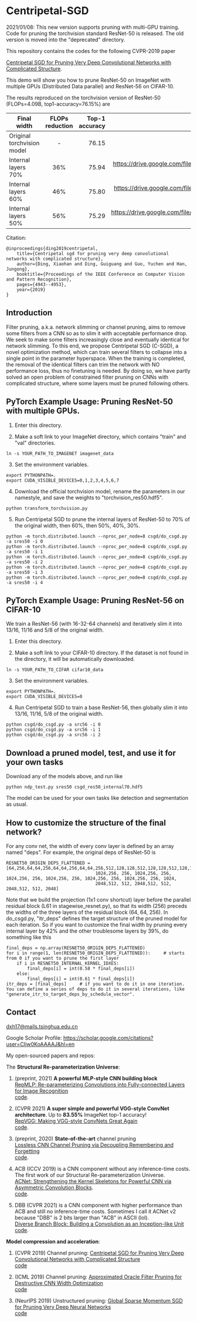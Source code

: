 # Centripetal-SGD

2021/01/08: This new version supports pruning with multi-GPU training. Code for pruning the torchvision standard ResNet-50 is released. The old version is moved into the "deprecated" directory. 

This repository contains the codes for the following CVPR-2019 paper 

[Centripetal SGD for Pruning Very Deep Convolutional Networks with Complicated Structure](http://openaccess.thecvf.com/content_CVPR_2019/html/Ding_Centripetal_SGD_for_Pruning_Very_Deep_Convolutional_Networks_With_Complicated_CVPR_2019_paper.html).

This demo will show you how to prune ResNet-50 on ImageNet with multiple GPUs (Distributed Data parallel) and ResNet-56 on CIFAR-10.

The results reproduced on the torchvision version of ResNet-50 (FLOPs=4.09B, top1-accuracy=76.15%) are

| Final width         | FLOPs reduction           | Top-1 accuracy  | Download |
| ------------- |:------------:| -----:| :------------:|
| Original torchvision model	|-|	76.15 |		-|	
| Internal layers 70%   | 36% 	|  	75.94 |		https://drive.google.com/file/d/1kFyc8xH2bRAi-e3v1iC529hTLBIVASGa/view?usp=sharing|
| Internal layers 60%   | 46% 	|  	75.80 |		https://drive.google.com/file/d/1_2tWF-St06KVj49c8yLrAlWUv8fv-LLk/view?usp=sharing|
| Internal layers 50%   | 56% 	|  	75.29 |		https://drive.google.com/file/d/1BndZeq3QkMOAE3wLfltt5SzCJwVF9PLV/view?usp=sharing|

Citation:

	@inproceedings{ding2019centripetal,
  		title={Centripetal sgd for pruning very deep convolutional networks with complicated structure},
  		author={Ding, Xiaohan and Ding, Guiguang and Guo, Yuchen and Han, Jungong},
  		booktitle={Proceedings of the IEEE Conference on Computer Vision and Pattern Recognition},
  		pages={4943--4953},
  		year={2019}
	}

## Introduction

Filter pruning, a.k.a. network slimming or channel pruning, aims to remove some filters from a CNN so as to slim it with acceptable performance drop. We seek to make some filters increasingly close and eventually identical for network slimming. To this end, we propose Centripetal SGD (C-SGD), a novel optimization method, which can train several filters to collapse into a single point in the parameter hyperspace. When the training is completed, the removal of the identical filters can trim the network with NO performance
loss, thus no finetuning is needed. By doing so, we have partly solved an open problem of constrained filter pruning on CNNs with complicated structure, where some layers must be pruned following others.


## PyTorch Example Usage: Pruning ResNet-50 with multiple GPUs.

1. Enter this directory.

2. Make a soft link to your ImageNet directory, which contains "train" and "val" directories.
```
ln -s YOUR_PATH_TO_IMAGENET imagenet_data
```

3. Set the environment variables.
```
export PYTHONPATH=.
export CUDA_VISIBLE_DEVICES=0,1,2,3,4,5,6,7
```

4. Download the official torchvision model, rename the parameters in our namestyle, and save the weights to "torchvision_res50.hdf5".
```
python transform_torchvision.py
```

5. Run Centripetal SGD to prune the internal layers of ResNet-50 to 70% of the original width, then 60%, then 50%, 40%, 30%.
```
python -m torch.distributed.launch --nproc_per_node=8 csgd/do_csgd.py -a sres50 -i 0
python -m torch.distributed.launch --nproc_per_node=8 csgd/do_csgd.py -a sres50 -i 1
python -m torch.distributed.launch --nproc_per_node=8 csgd/do_csgd.py -a sres50 -i 2
python -m torch.distributed.launch --nproc_per_node=8 csgd/do_csgd.py -a sres50 -i 3
python -m torch.distributed.launch --nproc_per_node=8 csgd/do_csgd.py -a sres50 -i 4
```


## PyTorch Example Usage: Pruning ResNet-56 on CIFAR-10

We train a ResNet-56 (with 16-32-64 channels) and iteratively slim it into 13/16, 11/16 and 5/8 of the original width.

1. Enter this directory.

2. Make a soft link to your CIFAR-10 directory. If the dataset is not found in the directory, it will be automatically downloaded.
```
ln -s YOUR_PATH_TO_CIFAR cifar10_data
```

3. Set the environment variables.
```
export PYTHONPATH=.
export CUDA_VISIBLE_DEVICES=0
```

4. Run Centripetal SGD to train a base ResNet-56, then globally slim it into 13/16, 11/16, 5/8 of the original width.
```
python csgd/do_csgd.py -a src56 -i 0
python csgd/do_csgd.py -a src56 -i 1
python csgd/do_csgd.py -a src56 -i 2
```

## Download a pruned model, test, and use it for your own tasks

Download any of the models above, and run like
```
python ndp_test.py sres50 csgd_res50_internal70.hdf5
```
The model can be used for your own tasks like detection and segmentation as usual.

## How to customize the structure of the final network?

For any conv net, the width of every conv layer is defined by an array named "deps". For example, the original deps of ResNet-50 is
```
RESNET50_ORIGIN_DEPS_FLATTENED = [64,256,64,64,256,64,64,256,64,64,256,512,128,128,512,128,128,512,128,128,512,128,128,512,
                                  1024,256, 256, 1024,256, 256, 1024,256, 256, 1024,256, 256, 1024,256, 256, 1024,256, 256, 1024,
                                  2048,512, 512, 2048,512, 512, 2048,512, 512, 2048]
```
Note that we build the projection (1x1 conv shortcut) layer before the parallel residual block (L61 in stagewise_resnet.py), so that its width (256) preceds the widths of the three layers of the residual block (64, 64, 256). In do_csgd.py, "itr_deps" defines the target structure of the pruned model for each iteration. So if you want to customize the final width by pruning every internal layer by 42% and the other troublesome layers by 39%, do something like this
```
final_deps = np.array(RESNET50_ORIGIN_DEPS_FLATTENED)
for i in range(1, len(RESNET50_ORIGIN_DEPS_FLATTENED)):		# starts from 0 if you want to prune the first layer
    if i in RESNET50_INTERNAL_KERNEL_IDXES:
        final_deps[i] = int(0.58 * final_deps[i])
    else:
        final_deps[i] = int(0.61 * final_deps[i])
itr_deps = [final_deps]		# if you want to do it in one iteration. You can define a series of deps to do it in several iterations, like "generate_itr_to_target_deps_by_schedule_vector".
```


## Contact
dxh17@mails.tsinghua.edu.cn

Google Scholar Profile: https://scholar.google.com/citations?user=CIjw0KoAAAAJ&hl=en

My open-sourced papers and repos: 

The **Structural Re-parameterization Universe**:

1. (preprint, 2021) **A powerful MLP-style CNN building block**\
[RepMLP: Re-parameterizing Convolutions into Fully-connected Layers for Image Recognition](https://arxiv.org/abs/2105.01883)\
[code](https://github.com/DingXiaoH/RepMLP).

2. (CVPR 2021) **A super simple and powerful VGG-style ConvNet architecture**. Up to **83.55%** ImageNet top-1 accuracy!\
[RepVGG: Making VGG-style ConvNets Great Again](https://arxiv.org/abs/2101.03697)\
[code](https://github.com/DingXiaoH/RepVGG).

3. (preprint, 2020) **State-of-the-art** channel pruning\
[Lossless CNN Channel Pruning via Decoupling Remembering and Forgetting](https://arxiv.org/abs/2007.03260)\
[code](https://github.com/DingXiaoH/ResRep).

4. ACB (ICCV 2019) is a CNN component without any inference-time costs. The first work of our Structural Re-parameterization Universe.\
[ACNet: Strengthening the Kernel Skeletons for Powerful CNN via Asymmetric Convolution Blocks](http://openaccess.thecvf.com/content_ICCV_2019/papers/Ding_ACNet_Strengthening_the_Kernel_Skeletons_for_Powerful_CNN_via_Asymmetric_ICCV_2019_paper.pdf).\
[code](https://github.com/DingXiaoH/ACNet). 

5. DBB (CVPR 2021) is a CNN component with higher performance than ACB and still no inference-time costs. Sometimes I call it ACNet v2 because "DBB" is 2 bits larger than "ACB" in ASCII (lol).\
[Diverse Branch Block: Building a Convolution as an Inception-like Unit](https://arxiv.org/abs/2103.13425)\
[code](https://github.com/DingXiaoH/DiverseBranchBlock).

**Model compression and acceleration**:

1. (CVPR 2019) Channel pruning: [Centripetal SGD for Pruning Very Deep Convolutional Networks with Complicated Structure](http://openaccess.thecvf.com/content_CVPR_2019/html/Ding_Centripetal_SGD_for_Pruning_Very_Deep_Convolutional_Networks_With_Complicated_CVPR_2019_paper.html)\
[code](https://github.com/DingXiaoH/Centripetal-SGD)

2. (ICML 2019) Channel pruning: [Approximated Oracle Filter Pruning for Destructive CNN Width Optimization](http://proceedings.mlr.press/v97/ding19a.html)\
[code](https://github.com/DingXiaoH/AOFP)

3. (NeurIPS 2019) Unstructured pruning: [Global Sparse Momentum SGD for Pruning Very Deep Neural Networks](http://papers.nips.cc/paper/8867-global-sparse-momentum-sgd-for-pruning-very-deep-neural-networks.pdf)\
[code](https://github.com/DingXiaoH/GSM-SGD)
